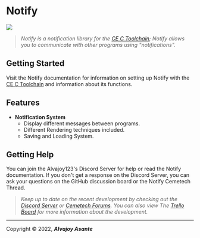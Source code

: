 # Notify

![](https://i.imgur.com/o3FJeGx.png)

> *Notify is a notification library for the [CE C Toolchain](https://github.com/CE-Programming/toolchain); Notify allows you to communicate with other programs using "notifications".*

## Getting Started
Visit the Notify documentation for information on setting up Notify with the [CE C Toolchain](https://github.com/CE-Programming/toolchain) and information about its functions.


## Features
- **Notification System**
  - Display different messages between programs.
  - Different Rendering techniques included.  
  - Saving and Loading System. 



## Getting Help
You can join the Alvajoy123's Discord Server for help or read the Notify documentation.
If you don't get a response on the Discord Server, you can ask your questions on the GitHub discussion board or the Notify Cemetech Thread.

> *Keep up to date on the recent development by checking out the [Discord Server](https://discord.gg/xyUZgnD4UJ "New Discord Server") or [Cemetech Forums](https://www.cemetech.net/forum/viewtopic.php?t=15070 "Cemetech Forums"). You can also view The [Trello Board](https://trello.com/b/eYALDr4Q/xenon-development-c "Trello Board") for more information about the development.*


------------
 Copyright &copy; 2022, ***Alvajoy Asante***
